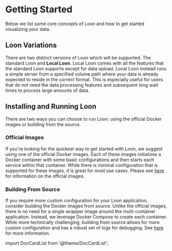 # Getting Started

Below we list some core concepts of Loon and how to get started visualizing your data.

## Loon Variations

There are two distinct versions of Loon which will be supported. The standard Loon and **Local Loon**. Local Loon comes with all the features that the standard Loon supports except for data upload. Local Loon instead runs a simple server from a specified volume path where your data is already expected to reside in the correct format. This is especially useful for users that do not need the data processing features and subsequent long wait times to process large amounts of data.

## Installing and Running Loon

There are two ways you can choose to run Loon: using the official Docker images or building from the source.

### Official Images

If you're looking for the quickest way to get started with Loon, we suggest using one of the official Docker images. Each of these images initializes a Docker container with some basic configurations and then starts each service within that container. While there is minimal configuration that is supported for these images, it is great for most use cases. Please see [here](./loon-wrappers) for information on the official images.

### Building From Source

If you require more custom configuration for your Loon application, consider building the Docker images from source. Unlike the official images, there is no need for a single wrapper image around the multi-container application. Instead, we leverage Docker Compose to create each container. While more technically challenging, building from source allows for more custom configuration and has a robust set of logs for debugging. See [here](./building-loon) for more information.

import DocCardList from '@theme/DocCardList';

<DocCardList />
